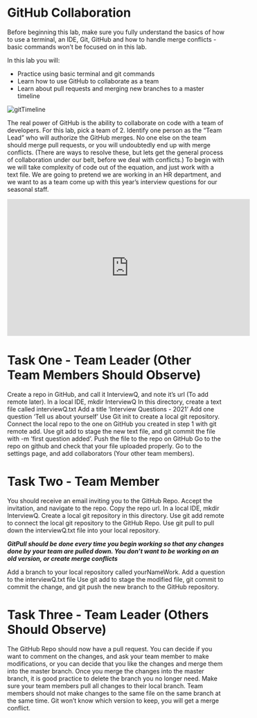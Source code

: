 # GitHub Collaboration

Before beginning this lab, make sure you fully understand the basics of how to use a terminal, an IDE, Git, GitHub and how to handle merge conflicts - basic commands won’t be focused on in this lab.

In this lab you will:
* Practice using basic terminal and git commands
* Learn how to use GitHub to collaborate as a team
* Learn about pull requests and merging new branches to a master timeline

![gitTimeline](https://raw.githubusercontent.com/jmichalenko/GitCollaboration/GitCollaboration.png)

The real power of GitHub is the ability to collaborate on code with a team of developers.  For this lab, pick a team of 2. Identify one person as the “Team Lead” who will authorize the GitHub merges.  No one else on the team should merge pull requests, or you will undoubtedly end up with merge conflicts. (There are ways to resolve these, but lets get the general process of collaboration under our belt, before we deal with conflicts.)  To begin with we will take complexity of code out of the equation, and just work with a text file.  We are going to pretend we are working in an HR department, and we want to as a team come up with this year’s interview questions for our seasonal staff.

<iframe width="560" height="315" src="https://www.youtube.com/embed/w3jLJU7DT5E" frameborder="0" allow="accelerometer; autoplay; clipboard-write; encrypted-media; gyroscope; picture-in-picture" allowfullscreen></iframe>

# Task One - Team Leader (Other Team Members Should Observe)

Create a repo in GitHub, and call it InterviewQ, and note it’s url (To add remote later).
In a local IDE, mkdir InterviewQ 
In this directory, create a text file called interviewQ.txt
Add a title ‘Interview Questions - 2021’
Add one question ‘Tell us about yourself’
Use Git init to create a local git repository.  Connect the local repo to the one on GitHub you created in step 1 with git remote add.  Use git add to stage the new text file, and git commit the file with -m ‘first question added’. Push the file to the repo on GitHub
Go to the repo on github and check that your file uploaded properly. 
Go to the settings page, and add collaborators (Your other team members).

# Task Two - Team Member

You should receive an email inviting you to the GitHub Repo.  Accept the invitation, and navigate to the repo.  Copy the repo url.
In a local IDE, mkdir InterviewQ.  Create a local git repository in this directory.  Use git add remote to connect the local git repository to the GitHub Repo.
Use git pull to pull down the interviewQ.txt file into your local repository. 

***GitPull should be done every time you begin working so that any changes done by your team are pulled down.  You don’t want to be working on an old version, or create merge conflicts***

Add a branch to your local repository called yourNameWork.
Add a question to the interviewQ.txt file
Use git add to stage the modified file, git commit to commit the change, and git push the new branch to the GitHub repository.

# Task Three - Team Leader (Others Should Observe)

 The GitHub Repo should now have a pull request. You can decide if you want to comment on the changes, and ask your team member to make modifications, or you can decide that you like the changes and merge them into the master branch.
Once you merge the changes into the master branch, it is good practice to delete the branch you no longer need.
Make sure your team members pull all changes to their local branch.
Team members should not make changes to the same file on the same branch at the same time.  Git won’t know which version to keep, you will get a merge conflict.
